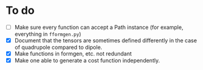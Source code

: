 # To do

- [ ] Make sure every function can accept a Path instance (for example, everything in ``fformgen.py``)
- [x] Document that the tensors are sometimes defined differently in the case of quadrupole compared to dipole.
- [x] Make functions in formgen, etc. not redundant
- [x] Make one able to generate a cost function independently.
